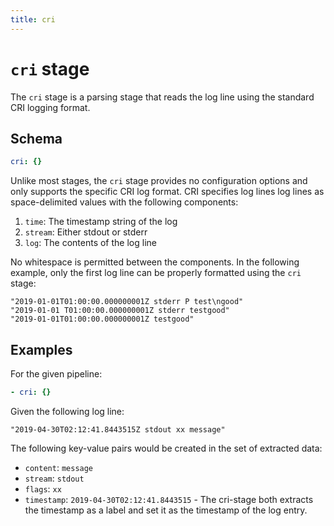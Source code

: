 ```yaml
---
title: cri
---
```

# `cri` stage

The `cri` stage is a parsing stage that reads the log line using the standard CRI logging format.

## Schema

```yaml
cri: {}
```

Unlike most stages, the `cri` stage provides no configuration options and only
supports the specific CRI log format. CRI specifies log lines log lines as
space-delimited values with the following components:

1. `time`: The timestamp string of the log
1. `stream`: Either stdout or stderr
1. `log`: The contents of the log line

No whitespace is permitted between the components. In the following example,
only the first log line can be properly formatted using the `cri` stage:

```
"2019-01-01T01:00:00.000000001Z stderr P test\ngood"
"2019-01-01 T01:00:00.000000001Z stderr testgood"
"2019-01-01T01:00:00.000000001Z testgood"
```

## Examples

For the given pipeline:

```yaml
- cri: {}
```

Given the following log line:

```
"2019-04-30T02:12:41.8443515Z stdout xx message"
```

The following key-value pairs would be created in the set of extracted data:

- `content`: `message`
- `stream`: `stdout`
- `flags`: `xx`
- `timestamp`: `2019-04-30T02:12:41.8443515` - The cri-stage both extracts the timestamp as a label and set it as the timestamp of the log entry.
